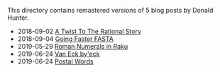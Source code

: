 This directory contains remastered versions of 5 blog posts by Donald Hunter.

- 2018-09-02 [A Twist To The Rational Story](A-Twist-To-The-Rational-Story.md)
- 2018-09-04 [Going Faster FASTA](Going-Faster-FASTA.md)
- 2019-05-29 [Roman Numerals in Raku](Roman-Numerals-in-Raku.md)
- 2019-06-24 [Van Eck by'eck](Van-Eck-by-eck.md)
- 2019-06-24 [Postal Words](Postal-Words.md)
